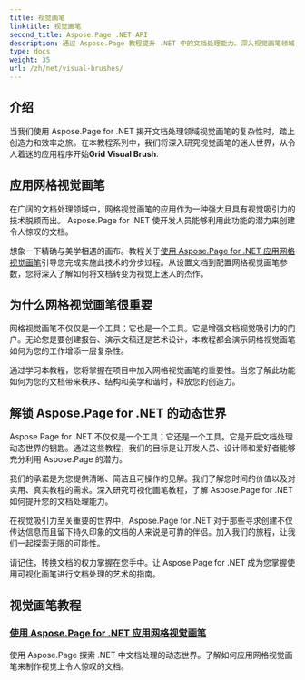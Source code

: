 ```yaml
---
title: 视觉画笔
linktitle: 视觉画笔
second_title: Aspose.Page .NET API
description: 通过 Aspose.Page 教程提升 .NET 中的文档处理能力。深入视觉画笔领域，掌握制作视觉效果令人惊叹的文档的技术。
type: docs
weight: 35
url: /zh/net/visual-brushes/
---
```


## 介绍

当我们使用 Aspose.Page for .NET 揭开文档处理领域视觉画笔的复杂性时，踏上创造力和效率之旅。在本教程系列中，我们将深入研究视觉画笔的迷人世界，从令人着迷的应用程序开始**Grid Visual Brush**.

## 应用网格视觉画笔

在广阔的文档处理领域中，网格视觉画笔的应用作为一种强大且具有视觉吸引力的技术脱颖而出。 Aspose.Page for .NET 使开发人员能够利用此功能的潜力来创建令人惊叹的文档。

想象一下精确与美学相遇的画布。教程关于[使用 Aspose.Page for .NET 应用网格视觉画笔](./apply-grid-visual-brush/)引导您完成实施此技术的分步过程。从设置文档到配置网格视觉画笔参数，您将深入了解如何将文档转变为视觉上迷人的杰作。

## 为什么网格视觉画笔很重要

网格视觉画笔不仅仅是一个工具；它也是一个工具。它是增强文档视觉吸引力的门户。无论您是要创建报告、演示文稿还是艺术设计，本教程都会演示网格视觉画笔如何为您的工作增添一层复杂性。

通过学习本教程，您将掌握在项目中加入网格视觉画笔的重要性。当您了解此功能如何为您的文档带来秩序、结构和美学和谐时，释放您的创造力。

## 解锁 Aspose.Page for .NET 的动态世界

Aspose.Page for .NET 不仅仅是一个工具；它还是一个工具。它是开启文档处理动态世界的钥匙。通过这些教程，我们的目标是让开发人员、设计师和爱好者能够充分利用 Aspose.Page 的潜力。

我们的承诺是为您提供清晰、简洁且可操作的见解。我们了解您时间的价值以及对实用、真实教程的需求。深入研究可视化画笔教程，了解 Aspose.Page for .NET 如何提升您的文档处理能力。

在视觉吸引力至关重要的世界中，Aspose.Page for .NET 对于那些寻求创建不仅传达信息而且留下持久印象的文档的人来说是可靠的伴侣。加入我们的旅程，让我们一起探索无限的可能性。

请记住，转换文档的权力掌握在您手中。让 Aspose.Page for .NET 成为您掌握使用可视化画笔进行文档处理的艺术的指南。
## 视觉画笔教程
### [使用 Aspose.Page for .NET 应用网格视觉画笔](./apply-grid-visual-brush/)
使用 Aspose.Page 探索 .NET 中文档处理的动态世界。了解如何应用网格视觉画笔来制作视觉上令人惊叹的文档。